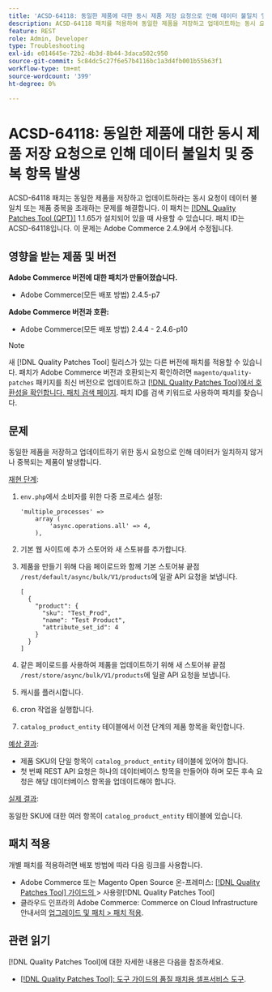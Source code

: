 ```yaml
---
title: 'ACSD-64118: 동일한 제품에 대한 동시 제품 저장 요청으로 인해 데이터 불일치 및 중복 항목 발생'
description: ACSD-64118 패치를 적용하여 동일한 제품을 저장하고 업데이트하는 동시 요청으로 인해 데이터 불일치 또는 제품 중복이 발생하는 Adobe Commerce 문제를 해결합니다.
feature: REST
role: Admin, Developer
type: Troubleshooting
exl-id: e014645e-72b2-4b3d-8b44-3daca502c950
source-git-commit: 5c84dc5c27f6e57b4116bc1a3d4fb001b55b63f1
workflow-type: tm+mt
source-wordcount: '399'
ht-degree: 0%

---
```


# ACSD-64118: 동일한 제품에 대한 동시 제품 저장 요청으로 인해 데이터 불일치 및 중복 항목 발생

ACSD-64118 패치는 동일한 제품을 저장하고 업데이트하라는 동시 요청이 데이터 불일치 또는 제품 중복을 초래하는 문제를 해결합니다. 이 패치는 [[!DNL Quality Patches Tool (QPT)]](/help/tools/quality-patches-tool/quality-patches-tool-to-self-serve-quality-patches.md) 1.1.65가 설치되어 있을 때 사용할 수 있습니다. 패치 ID는 ACSD-64118입니다. 이 문제는 Adobe Commerce 2.4.9에서 수정됩니다.

## 영향을 받는 제품 및 버전

**Adobe Commerce 버전에 대한 패치가 만들어졌습니다.**

* Adobe Commerce(모든 배포 방법) 2.4.5-p7

**Adobe Commerce 버전과 호환:**

* Adobe Commerce(모든 배포 방법) 2.4.4 - 2.4.6-p10

>[!NOTE]
>
>새 [!DNL Quality Patches Tool] 릴리스가 있는 다른 버전에 패치를 적용할 수 있습니다. 패치가 Adobe Commerce 버전과 호환되는지 확인하려면 `magento/quality-patches` 패키지를 최신 버전으로 업데이트하고 [[!DNL Quality Patches Tool]에서 호환성을 확인합니다. 패치 검색 페이지](https://experienceleague.adobe.com/tools/commerce-quality-patches/index.html?lang=ko). 패치 ID를 검색 키워드로 사용하여 패치를 찾습니다.

## 문제

동일한 제품을 저장하고 업데이트하기 위한 동시 요청으로 인해 데이터가 일치하지 않거나 중복되는 제품이 발생합니다.

<u>재현 단계</u>:

1. `env.php`에서 소비자를 위한 다중 프로세스 설정:

   ```
   'multiple_processes' =>
       array (
           'async.operations.all' => 4,
       ),
   ```

1. 기본 웹 사이트에 추가 스토어와 새 스토뷰를 추가합니다.
1. 제품을 만들기 위해 다음 페이로드와 함께 기본 스토어뷰 끝점 `/rest/default/async/bulk/V1/products`에 일괄 API 요청을 보냅니다.

   ```
   [
     {
       "product": {
         "sku": "Test_Prod",
         "name": "Test Product",
         "attribute_set_id": 4
       }
     }
   ]
   ```

1. 같은 페이로드를 사용하여 제품을 업데이트하기 위해 새 스토어뷰 끝점 `/rest/store/async/bulk/V1/products`에 일괄 API 요청을 보냅니다.
1. 캐시를 플러시합니다.
1. cron 작업을 실행합니다.
1. `catalog_product_entity` 테이블에서 이전 단계의 제품 항목을 확인합니다.

<u>예상 결과</u>:

* 제품 SKU의 단일 항목이 `catalog_product_entity` 테이블에 있어야 합니다.
* 첫 번째 REST API 요청은 하나의 데이터베이스 항목을 만들어야 하며 모든 후속 요청은 해당 데이터베이스 항목을 업데이트해야 합니다.

<u>실제 결과</u>:

동일한 SKU에 대한 여러 항목이 `catalog_product_entity` 테이블에 있습니다.

## 패치 적용

개별 패치를 적용하려면 배포 방법에 따라 다음 링크를 사용합니다.

* Adobe Commerce 또는 Magento Open Source 온-프레미스: [[!DNL Quality Patches Tool]  가이드의 &#x200B;](/help/tools/quality-patches-tool/usage.md)> 사용량[!DNL Quality Patches Tool]
* 클라우드 인프라의 Adobe Commerce: Commerce on Cloud Infrastructure 안내서의 [업그레이드 및 패치 > 패치 적용](https://experienceleague.adobe.com/docs/commerce-cloud-service/user-guide/develop/upgrade/apply-patches.html?lang=ko).

## 관련 읽기

[!DNL Quality Patches Tool]에 대한 자세한 내용은 다음을 참조하세요.

* [[!DNL Quality Patches Tool]: 도구 가이드의 품질 패치용 셀프서비스 도구](/help/tools/quality-patches-tool/quality-patches-tool-to-self-serve-quality-patches.md).
